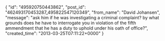  {
   "id": "495920750443862",
   "post_id": "462493170453287_495822547120349",
   "from_name": "David Johansen",
   "message": "ask him if he was investigating a criminal complaint? by what grounds does he have to interrogate you in violation of the fifth ammendment that he has a duty to uphold under his oath of office?",
   "created_time": "2013-03-25T07:11:22+0000"
 }
